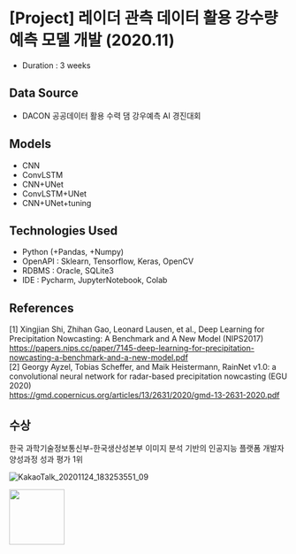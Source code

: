 # [Project] 레이더 관측 데이터 활용 강수량 예측 모델 개발 (2020.11)   
- Duration : 3 weeks
   
## Data Source   
- DACON 공공데이터 활용 수력 댐 강우예측 AI 경진대회   

## Models   
- CNN   
- ConvLSTM   
- CNN+UNet   
- ConvLSTM+UNet   
- CNN+UNet+tuning   
   
## Technologies Used   
- Python (+Pandas, +Numpy)   
- OpenAPI   : Sklearn, Tensorflow, Keras, OpenCV   
- RDBMS : Oracle, SQLite3   
- IDE : Pycharm, JupyterNotebook, Colab   
   
## References   
[1] Xingjian Shi, Zhihan Gao, Leonard Lausen, et al., Deep Learning for Precipitation Nowcasting: A Benchmark and A New Model (NIPS2017)   
https://papers.nips.cc/paper/7145-deep-learning-for-precipitation-nowcasting-a-benchmark-and-a-new-model.pdf   
[2] Georgy Ayzel, Tobias Scheffer, and Maik Heistermann, RainNet v1.0: a convolutional neural network for radar-based precipitation nowcasting (EGU 2020)   
https://gmd.copernicus.org/articles/13/2631/2020/gmd-13-2631-2020.pdf   
   
## 수상
한국 과학기술정보통신부-한국생산성본부 이미지 분석 기반의 인공지능 플랫폼 개발자 양성과정 성과 평가 1위
   
![KakaoTalk_20201124_183253551_09](https://user-images.githubusercontent.com/69300064/105973360-ffbceb80-60cf-11eb-866e-75c2b04e22db.jpg)   

<img src="https://user-images.githubusercontent.com/69300064/105973360-ffbceb80-60cf-11eb-866e-75c2b04e22db.jpg" width="100" height="100">
